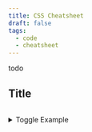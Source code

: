 ```yaml
---
title: CSS Cheatsheet
draft: false
tags:
  - code
  - cheatsheet
---
```


todo

## Title

```css

```
<details>
<summary>Toggle Example</summary>

```css

```

</details>

